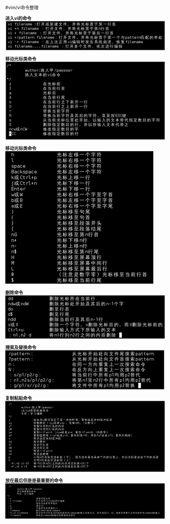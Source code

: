 #vim/vi命令整理

**进入vi的命令** 
![image](https://github.com/Rouen007/luangss.github.io/blob/master/image-lib/VI_1.PNG)

**移动光标类命令**
![image](https://github.com/Rouen007/luangss.github.io/blob/master/image-lib/VI_2.PNG)

**移动光标类命令**
![image](https://github.com/Rouen007/luangss.github.io/blob/master/image-lib/VI_3.PNG)

**删除命令**
![image](https://github.com/Rouen007/luangss.github.io/blob/master/image-lib/VI_4.PNG)

**搜索及替换命令**
![image](https://github.com/Rouen007/luangss.github.io/blob/master/image-lib/VI_5.PNG)

**复制粘贴命令**
![image](https://github.com/Rouen007/luangss.github.io/blob/master/image-lib/VI_6.PNG)

**放在最后但是是最重要的命令**
![image](https://github.com/Rouen007/luangss.github.io/blob/master/image-lib/VI_7.PNG)





